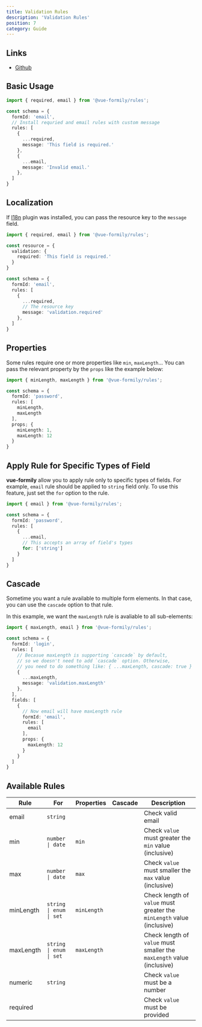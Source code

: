 ```yaml
---
title: Validation Rules
description: 'Validation Rules'
position: 7
category: Guide
---
```


## Links
- [Github](https://github.com/vue-formily/rules)

## Basic Usage
```typescript
import { required, email } from '@vue-formily/rules';

const schema = {
  formId: 'email',
  // Install requried and email rules with custom message
  rules: [
    {
      ...required,
      message: 'This field is required.'
    },
    {
      ...email,
      message: 'Invalid email.'
    },
  ]
}
```

## Localization
If [I18n](/plugins/i18n) plugin was installed, you can pass the resource key to the `message` field.

```typescript
import { required, email } from '@vue-formily/rules';

const resource = {
  validation: {
    required: 'This field is required.'
  }
}

const schema = {
  formId: 'email',
  rules: [
    {
      ...required,
      // The resource key
      message: 'validation.required'
    },
  ]
}
```

## Properties
Some rules require one or more properties like `min`, `maxLength`... You can pass the relevant property by the `props` like the example below:

```typescript
import { minLength, maxLength } from '@vue-formily/rules';

const schema = {
  formId: 'password',
  rules: [
    minLength,
    maxLength
  ],
  props; {
    minLength: 1,
    maxLength: 12
  }
}
```

## Apply Rule for Specific Types of Field
**vue-formily** allow you to apply rule only to specific types of fields. For example, `email` rule should be applied to `string` field only. To use this feature, just set the `for` option to the rule.

```typescript
import { email } from '@vue-formily/rules';

const schema = {
  formId: 'password',
  rules: [
    {
      ...email,
      // This accepts an array of field's types
      for: ['string']
    }
  ]
}
```

## Cascade
Sometime you want a rule available to multiple form elements. In that case, you can use the `cascade` option to that rule.

In this example, we want the `maxLength` rule is avaliable to all sub-elements:

```typescript
import { maxLength, email } from '@vue-formily/rules';

const schema = {
  formId: 'login',
  rules: [
    // Becasue maxLength is supporting `cascade` by default,
    // so we doesn't need to add `cascade` option. Otherwise,
    // you need to do something like: { ...maxLength, cascade: true }
    {
      ...maxLength,
      message: 'validation.maxLength'
    },
  ],
  fields: [
    {
      // Now email will have maxLength rule
      formId: 'email',
      rules: [
        email
      ],
      props: {
        maxLength: 12
      }
    }
  ]
}
```

## Available Rules
| Rule | For | Properties | Cascade | Description |
| ---- | --- | ---------- | --------| ----------- |
| email | `string` | | | Check valid email |
| min | `number \| date` | `min` | | Check `value` must greater the `min` value (inclusive) |
| max | `number \| date` | `max` | | Check `value` must smaller the `max` value (inclusive) |
| minLength | `string  \| enum \| set` | `minLength` | <yes-no yes></yes-no> | Check length of `value` must greater the `minLength` value (inclusive) |
| maxLength | `string  \| enum \| set` | `maxLength` | <yes-no yes></yes-no> | Check length of `value` must smaller the `maxLength` value (inclusive) |
| numeric | `string` | | | Check `value` must be a number |
| required | | | | Check `value` must be provided | 
